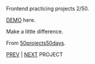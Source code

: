 Frontend practicing projects 2/50. 

[DEMO](https://yswnqc.github.io/50_frontend_projects-2_progress_steps/) here.

Make a little difference.

From [50projects50days](https://50projects50days.com).

[PREV](https://github.com/yswnqc/50_frontend_projects-1_expanding_cards?tab=readme-ov-file) | [NEXT](https://github.com/yswnqc/50_frontend_projects-3_rotating_nav_animation) PROJECT